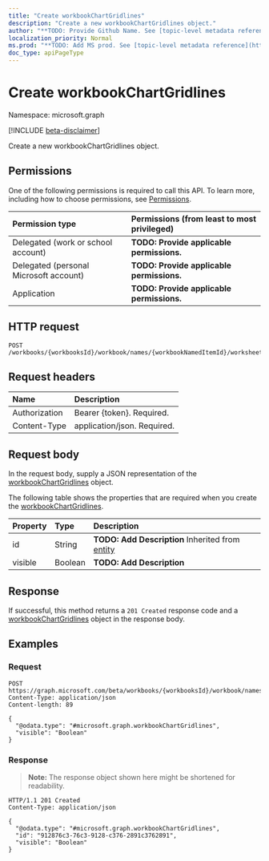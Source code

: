 ```yaml
---
title: "Create workbookChartGridlines"
description: "Create a new workbookChartGridlines object."
author: "**TODO: Provide Github Name. See [topic-level metadata reference](https://msgo.azurewebsites.net/add/document/guidelines/metadata.html#topic-level-metadata)**"
localization_priority: Normal
ms.prod: "**TODO: Add MS prod. See [topic-level metadata reference](https://msgo.azurewebsites.net/add/document/guidelines/metadata.html#topic-level-metadata)**"
doc_type: apiPageType
---
```


# Create workbookChartGridlines
Namespace: microsoft.graph

[!INCLUDE [beta-disclaimer](../../includes/beta-disclaimer.md)]

Create a new workbookChartGridlines object.

## Permissions
One of the following permissions is required to call this API. To learn more, including how to choose permissions, see [Permissions](/graph/permissions-reference).

|Permission type|Permissions (from least to most privileged)|
|:---|:---|
|Delegated (work or school account)|**TODO: Provide applicable permissions.**|
|Delegated (personal Microsoft account)|**TODO: Provide applicable permissions.**|
|Application|**TODO: Provide applicable permissions.**|

## HTTP request

<!-- {
  "blockType": "ignored"
}
-->
``` http
POST /workbooks/{workbooksId}/workbook/names/{workbookNamedItemId}/worksheet/charts/{workbookChartId}/axes/categoryAxis/minorGridlines
```

## Request headers
|Name|Description|
|:---|:---|
|Authorization|Bearer {token}. Required.|
|Content-Type|application/json. Required.|

## Request body
In the request body, supply a JSON representation of the [workbookChartGridlines](../resources/workbookchartgridlines.md) object.

The following table shows the properties that are required when you create the [workbookChartGridlines](../resources/workbookchartgridlines.md).

|Property|Type|Description|
|:---|:---|:---|
|id|String|**TODO: Add Description** Inherited from [entity](../resources/entity.md)|
|visible|Boolean|**TODO: Add Description**|



## Response

If successful, this method returns a `201 Created` response code and a [workbookChartGridlines](../resources/workbookchartgridlines.md) object in the response body.

## Examples

### Request
<!-- {
  "blockType": "request",
  "name": "create_workbookchartgridlines_from_"
}
-->
``` http
POST https://graph.microsoft.com/beta/workbooks/{workbooksId}/workbook/names/{workbookNamedItemId}/worksheet/charts/{workbookChartId}/axes/categoryAxis/minorGridlines
Content-Type: application/json
Content-length: 89

{
  "@odata.type": "#microsoft.graph.workbookChartGridlines",
  "visible": "Boolean"
}
```


### Response
>**Note:** The response object shown here might be shortened for readability.
<!-- {
  "blockType": "response",
  "truncated": true,
  "@odata.type": "microsoft.graph.workbookChartGridlines"
}
-->
``` http
HTTP/1.1 201 Created
Content-Type: application/json

{
  "@odata.type": "#microsoft.graph.workbookChartGridlines",
  "id": "912876c3-76c3-9128-c376-2891c3762891",
  "visible": "Boolean"
}
```

